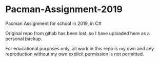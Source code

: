 # Pacman-Assignment-2019
Pacman Assignment for school in 2019, in C#

Original repo from gitlab has been lost, so I have uploaded here as a personal backup.

For educational purposes only, all work in this repo is my own and any reproduction without my own explicit permission is not permitted.
